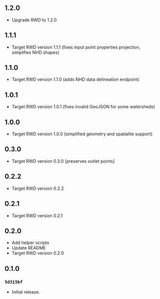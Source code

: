 ## 1.2.0
- Upgrade RWD to 1.2.0

## 1.1.1
- Target RWD version 1.1.1 (fixes input point properties projection, simplifies NHD shapes)

## 1.1.0

- Target RWD version 1.1.0 (adds NHD data delineation endpoint)

## 1.0.1

- Target RWD version 1.0.1 (fixes invalid GeoJSON for some watersheds)

## 1.0.0

- Target RWD version 1.0.0 (simplified geometry and spatialite support)

## 0.3.0

- Target RWD version 0.3.0 [preserves outlet points]

## 0.2.2

- Target RWD version 0.2.2

## 0.2.1

- Target RWD version 0.2.1

## 0.2.0

- Add helper scripts
- Update README
- Target RWD version 0.2.0

## 0.1.0

### `5d315bf`

- Initial release.
